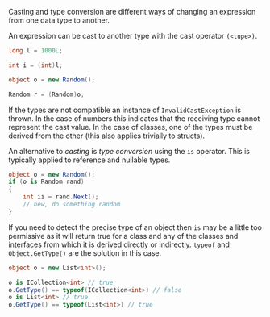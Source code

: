 Casting and type conversion are different ways of changing an expression from one data type to another.

An expression can be cast to another type with the cast operator `(<tupe>)`.

```csharp
long l = 1000L;

int i = (int)l;

object o = new Random();

Random r = (Random)o;
```

If the types are not compatible an instance of `InvalidCastException` is thrown. In the case of numbers this indicates that the receiving type cannot represent the cast value. In the case of classes, one of the types must be derived from the other (this also applies trivially to structs).

An alternative to _casting_ is _type conversion_ using the `is` operator. This is typically applied to reference and nullable types.

```csharp
object o = new Random();
if (o is Random rand)
{
    int ii = rand.Next();
    // new, do something random
}
```

If you need to detect the precise type of an object then `is` may be a little too permissive as it will return true for a class and any of the classes and interfaces from which it is derived directly or indirectly. `typeof` and `Object.GetType()` are the solution in this case.

```csharp
object o = new List<int>();

o is ICollection<int> // true
o.GetType() == typeof(ICollection<int>) // false
o is List<int> // true
o.GetType() == typeof(List<int>) // true
```
